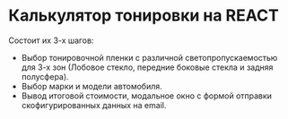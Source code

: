 # Калькулятор тонировки на REACT

Состоит их 3-х шагов:<br>
<ul>
  <li>Выбор тонировочной пленки с различной светопропускаемостью для 3-х зон (Лобовое стекло, передние боковые стекла и задняя полусфера).</li>
  <li>Выбор марки и модели автомобиля.</li>
  <li>Вывод итоговой стоимости, модальное окно с формой отправки скофигурированных данных на email.</li>
</ul>